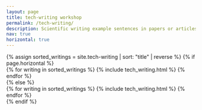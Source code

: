 ```yaml
---
layout: page
title: tech-writing workshop
permalink: /tech-writing/
description: Scientific writing example sentences in papers or articles.
nav: true
horizontal: true
---
```

<div class="projects">
  <!-- Display projects without categories -->
    {% assign sorted_writings = site.tech-writing | sort: "title" | reverse %}
    <!-- Generate cards for each writing -->
    {% if page.horizontal %}
      <div class="container">
        <div class="row row-cols-3">
        {% for writing in sorted_writings %}
          {% include tech_writing.html %}
        {% endfor %}
        </div>
      </div>
    {% else %}
      <div class="grid">
        {% for writing in sorted_writings %}
          {% include tech_writing.html %}
        {% endfor %}
      </div>
    {% endif %}

</div>
